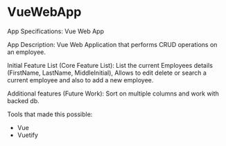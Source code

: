 # VueWebApp


App Specifications: Vue Web App

App Description:
Vue Web Application that performs CRUD operations on an employee. 

Initial Feature List (Core Feature List):
List the current Employees details (FirstName, LastName, MiddleInitial), Allows to edit delete or search a current employee and also to add a new employee. 

Additional features (Future Work):
Sort on multiple columns and work with backed db.

Tools that made this possible:
- Vue
- Vuetify


